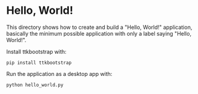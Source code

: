 # Hello, World!

This directory shows how to create and build a "Hello, World!" application,
basically the minimum possible application with only a label saying "Hello,
World!".

Install ttkbootstrap with:

```
pip install ttkbootstrap
```

Run the application as a desktop app with:

```bash
python hello_world.py
```
